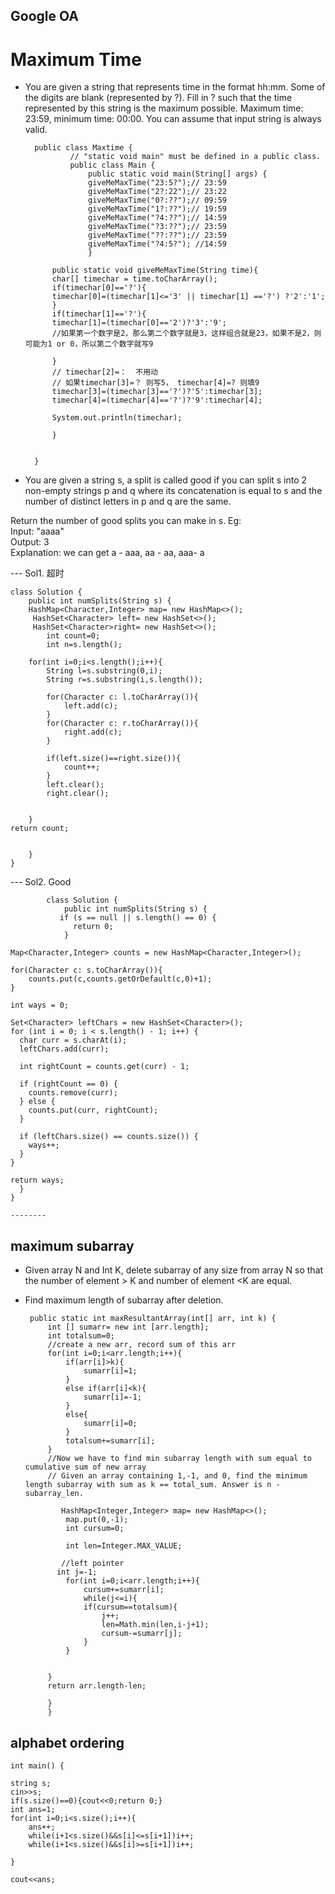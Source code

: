 ## Google OA
# Maximum Time
* You are given a string that represents time in the format hh:mm. Some of the digits are blank (represented by ?). 
Fill in ? such that the time represented by this string is the maximum possible. Maximum time: 23:59, minimum time: 00:00. You can assume that input string is always valid.

		public class Maxtime {
				// "static void main" must be defined in a public class.
				public class Main {
				    public static void main(String[] args) {
					giveMeMaxTime("23:5?");// 23:59
				    giveMeMaxTime("2?:22");// 23:22
				    giveMeMaxTime("0?:??");// 09:59
				    giveMeMaxTime("1?:??");// 19:59
				    giveMeMaxTime("?4:??");// 14:59
				    giveMeMaxTime("?3:??");// 23:59
				    giveMeMaxTime("??:??");// 23:59
				    giveMeMaxTime("?4:5?"); //14:59
				    }
    
		    public static void giveMeMaxTime(String time){
			char[] timechar = time.toCharArray();
			if(timechar[0]=='?'){
			timechar[0]=(timechar[1]<='3' || timechar[1] =='?') ?'2':'1'; 
			}
			if(timechar[1]=='?'){
			timechar[1]=(timechar[0]=='2')?'3':'9';
			//如果第一个数字是2，那么第二个数字就是3，这样组合就是23，如果不是2，则可能为1 or 0，所以第二个数字就写9

			}
			// timechar[2]=：  不用动
			// 如果timechar[3]=？ 则写5， timechar[4]=? 则填9
			timechar[3]=(timechar[3]=='?')?'5':timechar[3];
			timechar[4]=(timechar[4]=='?')?'9':timechar[4];

			System.out.println(timechar);

		    }


		}

* You are given a string s, a split is called good if you can split s into 2 non-empty strings p and q where its concatenation is equal to s and the number of distinct letters in p and q are the same.

Return the number of good splits you can make in s.
Eg:   
Input: "aaaa"  
Output: 3   
Explanation: we can get a - aaa, aa - aa, aaa- a   

--- Sol1. 超时

    class Solution {
        public int numSplits(String s) {
        HashMap<Character,Integer> map= new HashMap<>();
         HashSet<Character> left= new HashSet<>();
         HashSet<Character>right= new HashSet<>();
            int count=0;
            int n=s.length();
       
        for(int i=0;i<s.length();i++){
            String l=s.substring(0,i);
            String r=s.substring(i,s.length());
            
            for(Character c: l.toCharArray()){
                left.add(c);
            }
            for(Character c: r.toCharArray()){
                right.add(c);
            }
          
            if(left.size()==right.size()){
                count++;
            }
            left.clear();
            right.clear();
           
            
        }
    return count;


        }
    }

--- Sol2. Good

            class Solution {
                public int numSplits(String s) {
               if (s == null || s.length() == 0) {
                  return 0;
                }

    Map<Character,Integer> counts = new HashMap<Character,Integer>();
    
    for(Character c: s.toCharArray()){
        counts.put(c,counts.getOrDefault(c,0)+1);
    }
    
    int ways = 0;
    
    Set<Character> leftChars = new HashSet<Character>();
    for (int i = 0; i < s.length() - 1; i++) {
      char curr = s.charAt(i);
      leftChars.add(curr);
      
      int rightCount = counts.get(curr) - 1;
      
      if (rightCount == 0) {
        counts.remove(curr);
      } else {
        counts.put(curr, rightCount);
      }
      
      if (leftChars.size() == counts.size()) {
        ways++;
      }
    }
    
    return ways;
      }
    }
    
    --------
 ## maximum subarray
 * Given array N and Int K, delete subarray of any size from array N so that the number of element > K and number of element <K are equal. 
 * Find maximum length of subarray after deletion. 
    
        public static int maxResultantArray(int[] arr, int k) {
            int [] sumarr= new int [arr.length];
            int totalsum=0;
            //create a new arr, record sum of this arr
            for(int i=0;i<arr.length;i++){
                if(arr[i]>k){
                    sumarr[i]=1;
                }
                else if(arr[i]<k){
                    sumarr[i]=-1;
                }
                else{
                    sumarr[i]=0;
                }
                totalsum+=sumarr[i];
            }
            //Now we have to find min subarray length with sum equal to cumulative sum of new array
            // Given an array containing 1,-1, and 0, find the minimum length subarray with sum as k == total_sum. Answer is n - subarray_len.

               HashMap<Integer,Integer> map= new HashMap<>();
                map.put(0,-1);   
                int cursum=0;

                int len=Integer.MAX_VALUE;

               //left pointer 
              int j=-1;
                for(int i=0;i<arr.length;i++){
                    cursum+=sumarr[i];
                    while(j<=i){
                    if(cursum==totalsum){
                        j++;
                        len=Math.min(len,i-j+1);
                        cursum-=sumarr[j];
                    }
                }


            }
            return arr.length-len;

            }
            }
## alphabet ordering


    int main() {
	
	string s;
	cin>>s;
	if(s.size()==0){cout<<0;return 0;}
	int ans=1;
	for(int i=0;i<s.size();i++){
	    ans++;
	    while(i+1<s.size()&&s[i]<=s[i+1])i++;
	    while(i+1<s.size()&&s[i]>=s[i+1])i++;
	    
	}
	
	cout<<ans;
    

